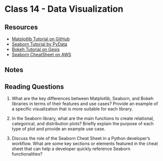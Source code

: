 # Class 14 - Data Visualization

## Resources
- [Matplotlib Tutorial on GitHub](https://github.com/rougier/matplotlib-tutorial)
- [Seaborn Tutorial by PyData](https://seaborn.pydata.org/tutorial.html)
- [Bokeh Tutorial on Gesis](https://notebooks.gesis.org/binder/jupyter/user/bokeh-bokeh-notebooks-dcqorypl/notebooks/tutorial/00%20-%20Introduction%20and%20Setup.ipynb)
- [Seaborn CheatSheet on AWS](https://s3.amazonaws.com/assets.datacamp.com/blog_assets/Python_Seaborn_Cheat_Sheet.pdf)

## Notes

## Reading Questions
1. What are the key differences between Matplotlib, Seaborn, and Bokeh libraries in terms of their features and use cases? Provide an example of a specific visualization that is more suitable for each library.

2. In the Seaborn library, what are the main functions to create relational, categorical, and distribution plots? Briefly explain the purpose of each type of plot and provide an example use case.

3. Discuss the role of the Seaborn Cheat Sheet in a Python developer’s workflow. What are some key sections or elements featured in the cheat sheet that can help a developer quickly reference Seaborn functionalities?